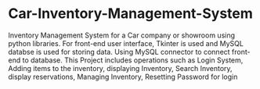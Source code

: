 # Car-Inventory-Management-System

Inventory Management System for a Car company or showroom using python libraries. For front-end user interface, Tkinter is used and MySQL databse is used for storing data.
Using MySQL connector to connect front-end to database.
This Project includes operations such as
Login System,
Adding items to the inventory,
displaying Inventory,
Search Inventory,
display reservations,
Managing Inventory,
Resetting Password for login
